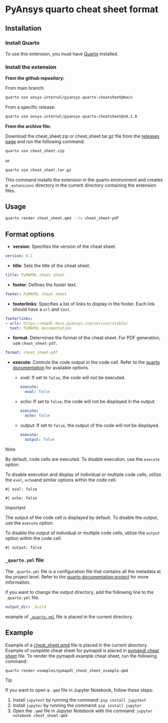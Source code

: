 # PyAnsys quarto cheat sheet format


## Installation

### Install Quarto
To use this extension, you must have [Quarto](https://quarto.org/docs/getting-started/installation.html) installed.

### Install the extension

**From the github repository:**

From main branch:

```bash
quarto use ansys-internal/pyansys-quarto-cheatsheet@main
```

From a specific release:

```bash
quarto use ansys-internal/pyansys-quarto-cheatsheet@v0.1.0
```

**From the archive file:**

Download the cheat_sheet.zip or cheat_sheet.tar.gz file from the
[releases page](https://github.com/ansys-internal/pyansys-quarto-cheatsheet/releases) and run the following command:

```bash
quarto use cheat_sheet.zip
```
or
```bash
quarto use cheat_sheet.tar.gz
```

This command installs the extension in the quarto environment and creates
a ``_extensions`` directory in the current directory containing the extension files.

## Usage

```bash
quarto render cheat_sheet.qmd --to cheat_sheet-pdf
```
## Format options

- **version**: Specifies the version of the cheat sheet.
```yaml
version: 0.1
```
- **title**: Sets the title of the cheat sheet.
```yaml
title: PyMAPDL cheat sheet
```
- **footer**: Defines the footer text.
```yaml
footer: PyMAPDL cheat sheet
```
- **footerlinks**:  Specifies a list of links to display in the footer.
Each link should have a ``url`` and ``text``.
```yaml
footerlinks:
- urls: https://mapdl-docs.pyansys.com/version/stable/
  text: PyMAPDL Documentation
```
- **format**: Determines the format of the cheat sheet. For PDF generation, use  `cheat_sheet-pdf`.
```yaml
format: cheat_sheet-pdf
```
- **execute**: Controls the code output in the code cell. Refer to the
[quarto documentation](https://quarto.org/docs/reference/cells/cells-knitr.html#code-output)
for available options.

  - *eval*: If set to `false`, the code will not be executed.
    ```yaml
    execute:
      eval: false
    ```
  - *echo*: If set to `false`, the code will not be displayed in the output.
    ```yaml
    execute:
      echo: false
    ```
  - *output*: If set to `false`, the output of the code will not be displayed.
    ```yaml
    execute:
      output: false
    ```

> [!NOTE]
> By default, code cells are executed. To disable execution, use the `execute` option.
>
> To disable execution and display of individual or multiple code cells,
> utilize the `eval`, `echo`and similar options within the code cell.
>  ```
> #| eval: false
>
> #| echo: false
>  ```

> [!IMPORTANT]
> The output of the code cell is displayed by default. To disable the output, use the `execute` option.
>
> To disable the output of individual or multiple code cells,
> utilize the `output` option within the code cell.
>  ```
> #| output: false
>  ```

### ``_quarto.yml`` file
The `_quarto.yml` file is a configuration file that contains all the metadata at the project level.
Refer to the [quarto documentation project](https://quarto.org/docs/projects/quarto-projects.html#project-metadata)
for more information.

if you want to change the output directory, add the following line to the `_quarto.yml` file.
```yaml
output_dir: _build
```
example of [``_quarto.yml``](_quarto.yml) file is placed in the current directory.


## Example

Example of a [cheat_sheet.qmd](cheat_sheet.qmd) file is placed in the current directory.
Example of complete cheat sheet for pymapdl is placed in [pymapdl cheat sheet](examples/pymapdl_cheatsheet_example.qmd) file.
To render the pymapdl example cheat sheet, run the following command:
```bash
quarto render examples/pymapdl_cheat_sheet_example.qmd
```
> [!TIP]
> If you want to open a `.qmd` file in Jupyter Notebook, follow these steps:
> 1. Install `jupytext` by running the command: `pip install jupytext`
> 2. Install `jupyter` by running the command: `pip install jupyter`
> 3. Open the `.qmd` file in Jupyter Notebook with the command: `jupyter notebook cheat_sheet.qmd`
